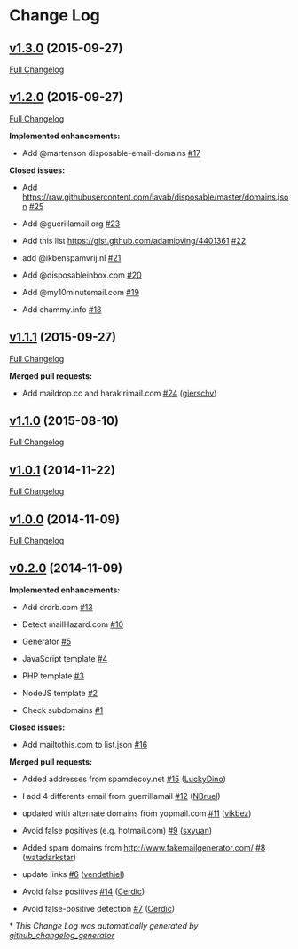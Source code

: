 # Change Log

## [v1.3.0](https://github.com/fgribreau/mailchecker/tree/v1.3.0) (2015-09-27)

[Full Changelog](https://github.com/fgribreau/mailchecker/compare/v1.2.0...v1.3.0)

## [v1.2.0](https://github.com/fgribreau/mailchecker/tree/v1.2.0) (2015-09-27)

[Full Changelog](https://github.com/fgribreau/mailchecker/compare/v1.1.1...v1.2.0)

**Implemented enhancements:**

- Add @martenson disposable-email-domains [\#17](https://github.com/FGRibreau/mailchecker/issues/17)

**Closed issues:**

- Add https://raw.githubusercontent.com/lavab/disposable/master/domains.json [\#25](https://github.com/FGRibreau/mailchecker/issues/25)

- Add @guerillamail.org [\#23](https://github.com/FGRibreau/mailchecker/issues/23)

- Add this list https://gist.github.com/adamloving/4401361 [\#22](https://github.com/FGRibreau/mailchecker/issues/22)

- add @ikbenspamvrij.nl [\#21](https://github.com/FGRibreau/mailchecker/issues/21)

- Add @disposableinbox.com [\#20](https://github.com/FGRibreau/mailchecker/issues/20)

- Add @my10minutemail.com [\#19](https://github.com/FGRibreau/mailchecker/issues/19)

- Add chammy.info [\#18](https://github.com/FGRibreau/mailchecker/issues/18)

## [v1.1.1](https://github.com/fgribreau/mailchecker/tree/v1.1.1) (2015-09-27)

[Full Changelog](https://github.com/fgribreau/mailchecker/compare/v1.1.0...v1.1.1)

**Merged pull requests:**

- Add maildrop.cc and harakirimail.com [\#24](https://github.com/FGRibreau/mailchecker/pull/24) ([gierschv](https://github.com/gierschv))

## [v1.1.0](https://github.com/fgribreau/mailchecker/tree/v1.1.0) (2015-08-10)

[Full Changelog](https://github.com/fgribreau/mailchecker/compare/v1.0.1...v1.1.0)

## [v1.0.1](https://github.com/fgribreau/mailchecker/tree/v1.0.1) (2014-11-22)

[Full Changelog](https://github.com/fgribreau/mailchecker/compare/v1.0.0...v1.0.1)

## [v1.0.0](https://github.com/fgribreau/mailchecker/tree/v1.0.0) (2014-11-09)

[Full Changelog](https://github.com/fgribreau/mailchecker/compare/v0.2.0...v1.0.0)

## [v0.2.0](https://github.com/fgribreau/mailchecker/tree/v0.2.0) (2014-11-09)

**Implemented enhancements:**

- Add drdrb.com [\#13](https://github.com/FGRibreau/mailchecker/issues/13)

- Detect mailHazard.com [\#10](https://github.com/FGRibreau/mailchecker/issues/10)

- Generator [\#5](https://github.com/FGRibreau/mailchecker/issues/5)

- JavaScript template [\#4](https://github.com/FGRibreau/mailchecker/issues/4)

- PHP template [\#3](https://github.com/FGRibreau/mailchecker/issues/3)

- NodeJS template [\#2](https://github.com/FGRibreau/mailchecker/issues/2)

- Check subdomains [\#1](https://github.com/FGRibreau/mailchecker/issues/1)

**Closed issues:**

- Add mailtothis.com to list.json [\#16](https://github.com/FGRibreau/mailchecker/issues/16)

**Merged pull requests:**

- Added addresses from spamdecoy.net [\#15](https://github.com/FGRibreau/mailchecker/pull/15) ([LuckyDino](https://github.com/LuckyDino))

- I add 4 differents email from guerrillamail [\#12](https://github.com/FGRibreau/mailchecker/pull/12) ([NBruel](https://github.com/NBruel))

- updated with alternate domains from yopmail.com [\#11](https://github.com/FGRibreau/mailchecker/pull/11) ([vikbez](https://github.com/vikbez))

- Avoid false positives \(e.g. hotmail.com\) [\#9](https://github.com/FGRibreau/mailchecker/pull/9) ([sxyuan](https://github.com/sxyuan))

- Added spam domains from http://www.fakemailgenerator.com/ [\#8](https://github.com/FGRibreau/mailchecker/pull/8) ([watadarkstar](https://github.com/watadarkstar))

- update links [\#6](https://github.com/FGRibreau/mailchecker/pull/6) ([vendethiel](https://github.com/vendethiel))

- Avoid false positives [\#14](https://github.com/FGRibreau/mailchecker/pull/14) ([Cerdic](https://github.com/Cerdic))

- Avoid false-positive detection [\#7](https://github.com/FGRibreau/mailchecker/pull/7) ([Cerdic](https://github.com/Cerdic))



\* *This Change Log was automatically generated by [github_changelog_generator](https://github.com/skywinder/Github-Changelog-Generator)*